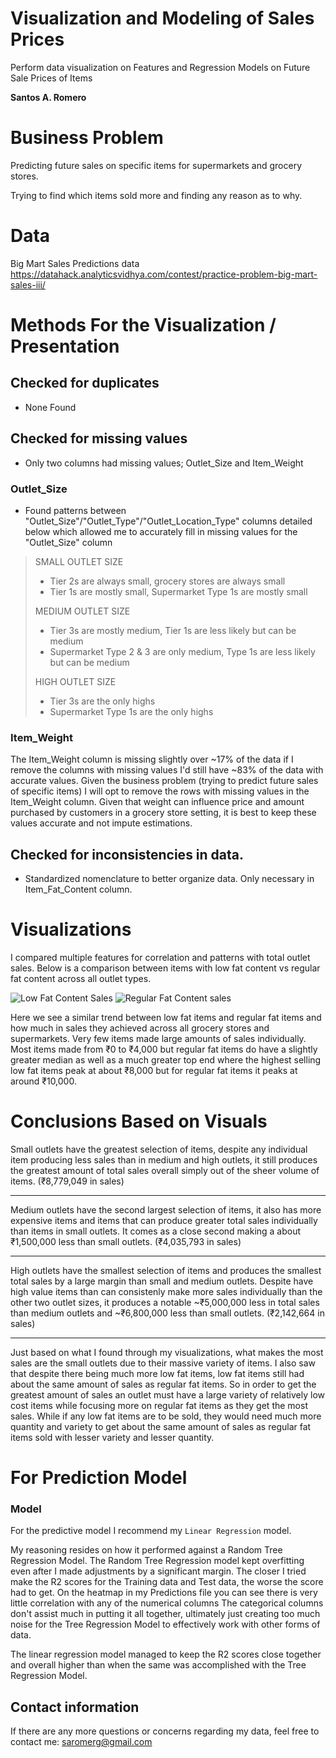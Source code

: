 # Visualization and Modeling of Sales Prices
Perform data visualization on Features and Regression Models on Future Sale Prices of Items

**Santos A. Romero**

# Business Problem
Predicting future sales on specific items for supermarkets and grocery stores.

Trying to find which items sold more and finding any reason as to why.

# Data
Big Mart Sales Predictions data
https://datahack.analyticsvidhya.com/contest/practice-problem-big-mart-sales-iii/

# Methods For the Visualization / Presentation

## Checked for duplicates
- None Found

## Checked for missing values
- Only two columns had missing values; Outlet_Size and Item_Weight

### Outlet_Size
- Found patterns between "Outlet_Size"/"Outlet_Type"/"Outlet_Location_Type" columns detailed below which allowed me to accurately fill in missing values for the "Outlet_Size" column
>SMALL OUTLET SIZE
>- Tier 2s are always small, grocery stores are always small
>- Tier 1s are mostly small, Supermarket Type 1s are mostly small
>
>MEDIUM OUTLET SIZE
>- Tier 3s are mostly medium, Tier 1s are less likely but can be medium
>- Supermarket Type 2 & 3 are only medium, Type 1s are less likely but can be medium
>
>HIGH OUTLET SIZE
>- Tier 3s are the only highs
>- Supermarket Type 1s are the only highs

### Item_Weight
The Item_Weight column is missing slightly over ~17% of the data if I remove the columns with missing values I'd still have ~83% of the data with accurate values. Given the business problem (trying to predict future sales of specific items) I will opt to remove the rows with missing values in the Item_Weight column. Given that weight can influence price and amount purchased by customers in a grocery store setting, it is best to keep these values accurate and not impute estimations.

## Checked for inconsistencies in data.
- Standardized nomenclature to better organize data. Only necessary in Item_Fat_Content column.

# Visualizations
I compared multiple features for correlation and patterns with total outlet sales. Below is a comparison between items with low fat content vs regular fat content across all outlet types.

![Low Fat Content Sales](https://user-images.githubusercontent.com/112634963/228052570-9bca69c7-4c12-4909-a689-7a30a6d7a29d.png)
![Regular Fat Content sales](https://user-images.githubusercontent.com/112634963/228052587-d686f86b-1793-4b6f-b140-29c49fb2a40e.png)


Here we see a similar trend between low fat items and regular fat items and how much in sales they achieved across all grocery stores and supermarkets. Very few items made large amounts of sales individually.
Most items made from ₹0 to ₹4,000 but regular fat items do have a slightly greater median as well as a much greater top end where the highest selling low fat items peak at about ₹8,000 but for regular fat items it peaks at around ₹10,000.


# Conclusions Based on Visuals

Small outlets have the greatest selection of items, despite any individual item producing less sales than in medium and high outlets, it still produces the greatest amount of total sales overall simply out of the sheer volume of items. (₹8,779,049 in sales)

---
Medium outlets have the second largest selection of items, it also has more expensive items and items that can produce greater total sales individually than items in small outlets. It comes as a close second making a about ₹1,500,000 less than small outlets. (₹4,035,793 in sales)

---
High outlets have the smallest selection of items and produces the smallest total sales by a large margin than small and medium outlets. Despite have high value items than can consistenly make more sales individually than the other two outlet sizes, it produces a notable ~₹5,000,000 less in total sales than medium outlets and ~₹6,800,000 less than small outlets. (₹2,142,664 in sales)

---
Just based on what I found through my visualizations, what makes the most sales are the small outlets due to their massive variety of items. I also saw that despite there being much more low fat items, low fat items still had about the same amount of sales as regular fat items. So in order to get the greatest amount of sales an outlet must have a large variety of relatively low cost items while focusing more on regular fat items as they get the most sales. While if any low fat items are to be sold, they would need much more quantity and variety to get about the same amount of sales as regular fat items sold with lesser variety and lesser quantity.

# For Prediction Model

### Model
For the predictive model I recommend my `Linear Regression` model.

My reasoning resides on how it performed against a Random Tree Regression Model.
The Random Tree Regression model kept overfitting even after I made adjustments by a significant margin.
The closer I tried make the R2 scores for the Training data and Test data, the worse the score had to get.
On the heatmap in my Predictions file you can see there is very little correlation with any of the numerical columns
The categorical columns don't assist much in putting it all together, ultimately just creating too much noise for the 
Tree Regression Model to effectively work with other forms of data.

The linear regression model managed to keep the R2 scores close together and overall higher than when the same was 
accomplished with the Tree Regression Model.

## Contact information
If there are any more questions or concerns regarding my data, feel free to contact me: saromerg@gmail.com
